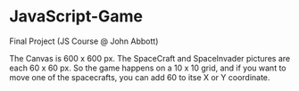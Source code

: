 # JavaScript-Game
Final Project (JS Course @ John Abbott)

The Canvas is 600 x 600 px.
The SpaceCraft and SpaceInvader pictures are each 60 x 60 px.
So the game happens on a 10 x 10 grid, and if you want to move one of the spacecrafts, you can add 60 to itse X or Y coordinate.
